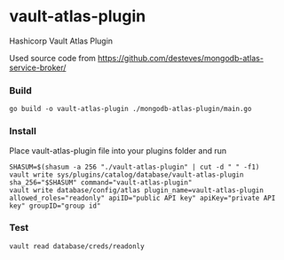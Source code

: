 # vault-atlas-plugin
Hashicorp Vault Atlas Plugin

Used source code from https://github.com/desteves/mongodb-atlas-service-broker/

### Build
```
go build -o vault-atlas-plugin ./mongodb-atlas-plugin/main.go
```

### Install
Place vault-atlas-plugin file into your plugins folder and run
```
SHASUM=$(shasum -a 256 "./vault-atlas-plugin" | cut -d " " -f1)
vault write sys/plugins/catalog/database/vault-atlas-plugin sha_256="$SHASUM" command="vault-atlas-plugin"
vault write database/config/atlas plugin_name=vault-atlas-plugin allowed_roles="readonly" apiID="public API key" apiKey="private API key" groupID="group id"
```

### Test
```
vault read database/creds/readonly
```
